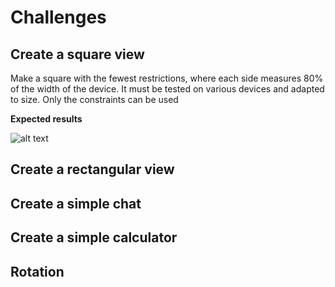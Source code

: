 <h1> Challenges </h1>
<h2> Create a square view</h2>

Make a square with the fewest restrictions, where each side measures 80% of the width of the device. It must be tested on various devices and adapted to size. Only the constraints can be used

**Expected results**

![alt text](https://github.com/[DanielaBeltranSaavedra]/[Module1-Working-with-constraints]/Images/square.png)
<h2> Create a rectangular view</h2>
<h2> Create a simple chat</h2>
<h2> Create a simple calculator</h2>
<h2> Rotation</h2>
